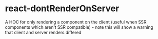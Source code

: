 # react-dontRenderOnServer
A HOC for only rendering a component on the client (useful when SSR components which aren't SSR compatible) - note this will show a warning that client and server renders differed
